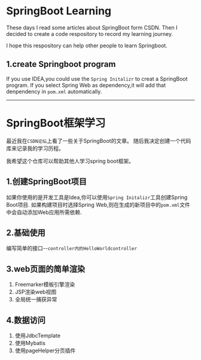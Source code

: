 # SpringBoot Learning
These days I read some articles about SpringBoot form CSDN.
Then I decided to create a code respository to record my learning journey.

I hope this respository can help other people to learn Springboot.

## 1.create Springboot program
If you use IDEA,you could use the `Spring Initalizr` to creat a SpringBoot program.
If you select Spring Web as dependency,it will add that denpendency in `pom.xml` automatically. 

---
# SpringBoot框架学习
最近我在`CSDN论坛`上看了一些关于SpringBoot的文章。
随后我决定创建一个代码库来记录我的学习历程。

我希望这个仓库可以帮助其他人学习spring boot框架。

## 1.创建SpringBoot项目
如果你使用的是开发工具是Idea,你可以使用`Spring Initalizr`工具创建Spring Boot项目.
如果构建项目时选择Spring Web,则在生成的新项目中的`pom.xml`文件中会自动添加Web应用所需依赖.
## 2.基础使用
编写简单的接口--`controller内的HelloWorldcontroller`
## 3.web页面的简单渲染
1. Freemarker模板引擎渲染
2. JSP渲染web视图
3. 全局统一捕获异常
## 4.数据访问
1. 使用JdbcTemplate
2. 使用Mybatis
3. 使用pageHelper分页插件